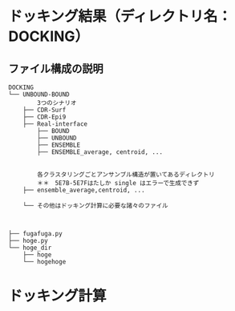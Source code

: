 # ドッキング結果（ディレクトリ名：DOCKING）

## ファイル構成の説明

    DOCKING
    └── UNBOUND-BOUND
            3つのシナリオ
        ├── CDR-Surf
        ├── CDR-Epi9
        ├── Real-interface
            ├── BOUND
            ├── UNBOUND
            ├── ENSEMBLE
            ├── ENSEMBLE_average, centroid, ...
        
        
            各クラスタリングごとアンサンブル構造が置いてあるディレクトリ
            ＊＊　5E7B-5E7Fはたしか single はエラーで生成できず
        ├── ensemble_average,centroid, ...
        
        └── その他はドッキング計算に必要な諸々のファイル
        


    ├── fugafuga.py
    ├── hoge.py
    └── hoge_dir
        ├── hoge
        └── hogehoge
# ドッキング計算
